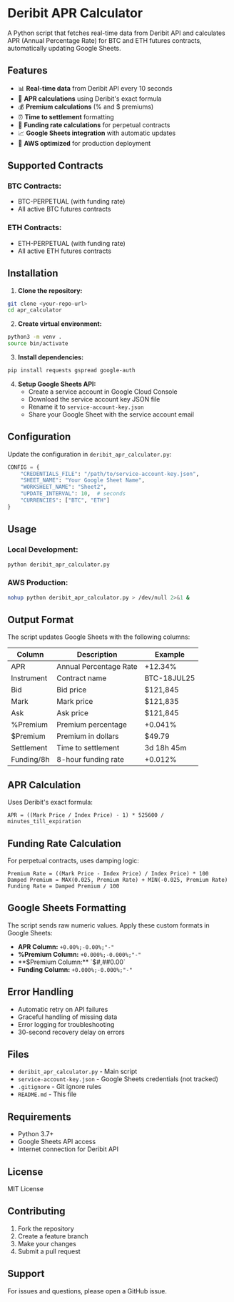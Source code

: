 # Deribit APR Calculator

A Python script that fetches real-time data from Deribit API and calculates APR (Annual Percentage Rate) for BTC and ETH futures contracts, automatically updating Google Sheets.

## Features

- 📊 **Real-time data** from Deribit API every 10 seconds
- 🔢 **APR calculations** using Deribit's exact formula
- 💰 **Premium calculations** (% and $ premiums)
- ⏰ **Time to settlement** formatting
- 💸 **Funding rate calculations** for perpetual contracts
- 📈 **Google Sheets integration** with automatic updates
- 🚀 **AWS optimized** for production deployment

## Supported Contracts

### BTC Contracts:
- BTC-PERPETUAL (with funding rate)
- All active BTC futures contracts

### ETH Contracts:
- ETH-PERPETUAL (with funding rate)  
- All active ETH futures contracts

## Installation

1. **Clone the repository:**
```bash
git clone <your-repo-url>
cd apr_calculator
```

2. **Create virtual environment:**
```bash
python3 -m venv .
source bin/activate
```

3. **Install dependencies:**
```bash
pip install requests gspread google-auth
```

4. **Setup Google Sheets API:**
   - Create a service account in Google Cloud Console
   - Download the service account key JSON file
   - Rename it to `service-account-key.json`
   - Share your Google Sheet with the service account email

## Configuration

Update the configuration in `deribit_apr_calculator.py`:

```python
CONFIG = {
    "CREDENTIALS_FILE": "/path/to/service-account-key.json",
    "SHEET_NAME": "Your Google Sheet Name",
    "WORKSHEET_NAME": "Sheet2",
    "UPDATE_INTERVAL": 10,  # seconds
    "CURRENCIES": ["BTC", "ETH"]
}
```

## Usage

### Local Development:
```bash
python deribit_apr_calculator.py
```

### AWS Production:
```bash
nohup python deribit_apr_calculator.py > /dev/null 2>&1 &
```

## Output Format

The script updates Google Sheets with the following columns:

| Column | Description | Example |
|--------|-------------|---------|
| APR | Annual Percentage Rate | +12.34% |
| Instrument | Contract name | BTC-18JUL25 |
| Bid | Bid price | $121,845 |
| Mark | Mark price | $121,835 |
| Ask | Ask price | $121,845 |
| %Premium | Premium percentage | +0.041% |
| $Premium | Premium in dollars | $49.79 |
| Settlement | Time to settlement | 3d 18h 45m |
| Funding/8h | 8-hour funding rate | +0.012% |

## APR Calculation

Uses Deribit's exact formula:
```
APR = ((Mark Price / Index Price) - 1) * 525600 / minutes_till_expiration
```

## Funding Rate Calculation

For perpetual contracts, uses damping logic:
```
Premium Rate = ((Mark Price - Index Price) / Index Price) * 100
Damped Premium = MAX(0.025, Premium Rate) + MIN(-0.025, Premium Rate)
Funding Rate = Damped Premium / 100
```

## Google Sheets Formatting

The script sends raw numeric values. Apply these custom formats in Google Sheets:

- **APR Column:** `+0.00%;-0.00%;"-"`
- **%Premium Column:** `+0.000%;-0.000%;"-"`
- **$Premium Column:** `$#,##0.00`
- **Funding Column:** `+0.000%;-0.000%;"-"`

## Error Handling

- Automatic retry on API failures
- Graceful handling of missing data
- Error logging for troubleshooting
- 30-second recovery delay on errors

## Files

- `deribit_apr_calculator.py` - Main script
- `service-account-key.json` - Google Sheets credentials (not tracked)
- `.gitignore` - Git ignore rules
- `README.md` - This file

## Requirements

- Python 3.7+
- Google Sheets API access
- Internet connection for Deribit API

## License

MIT License

## Contributing

1. Fork the repository
2. Create a feature branch
3. Make your changes
4. Submit a pull request

## Support

For issues and questions, please open a GitHub issue.
